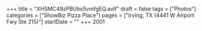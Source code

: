+++
title = "XHSMC49zPBUbs5vmfgEQ.avif"
draft = false
tags = ["Photos"]
categories = ["ShowBiz Pizza Place"]
pages = ["Irving, TX (4441 W Airport Fwy Ste 215)"]
startDate = ""
+++
2001
